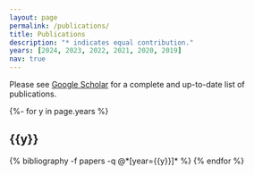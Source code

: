 ```yaml
---
layout: page
permalink: /publications/
title: Publications
description: "* indicates equal contribution."
years: [2024, 2023, 2022, 2021, 2020, 2019]
nav: true
---
```

<!-- _pages/publications.md -->
<div class="publications">

Please see <a href="https://scholar.google.com/citations?user=YZnEeJUAAAAJ"> Google Scholar</a> for a complete and up-to-date list of publications.

{%- for y in page.years %}
  <h2 class="year">{{y}}</h2>
  {% bibliography -f papers -q @*[year={{y}}]* %}
{% endfor %}

</div>
